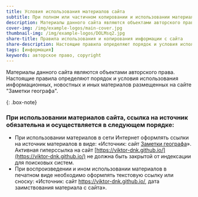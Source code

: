```yaml
---
title: Условия использования материалов сайта
subtitle: При полном или частичном копировании и использовании материалов данного сайта ссылка на источник обязательна.
description: Материалы данного сайта являются объектами авторского права. Настоящие правила определяют порядок и условия использования информационных, новостных и иных материалов размещенных на сайте "Заметки географа".
cover-img: /img/example-logos/main-cover.jpg
thumbnail-img: /img/example-logos/DOLMsq2.jpg
share-title: Правила использования и копирования информации с сайта
share-description: Настоящие правила определяют порядок и условия использования информационных, новостных и иных материалов размещенных на сайте "Заметки географа"
tags: [информация]
keywords: авторское право, copyright
---
```

Материалы данного сайта являются объектами авторского права. Настоящие правила определяют порядок и условия использования информационных, новостных и иных материалов размещенных на сайте "Заметки географа".

{: .box-note}
### При использовании материалов сайта, ссылка на источник обязательна и осуществляется в следующем порядке:

- При использовании материалов в сети Интернет оформлять ссылки на источник материалов в виде: «Источник: сайт [Заметки географа](https://viktor-dnk.github.io/)». Активная гиперссылка на сайт [https://viktor-dnk.github.io/](https://viktor-dnk.github.io/) не должна быть закрытой от индексации для поисковых систем.
- При воспроизведении и ином использовании материалов в печатном виде необходимо оформлять текстовую ссылку или сноску: «Источник: сайт https://viktor-dnk.github.io/, дата заимствования материала с сайта».
